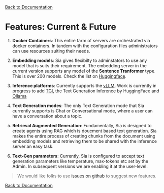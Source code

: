 [Back to Documentation](/docs/README.md)

# Features: Current & Future

1. **Docker Containers**: This entire farm of servers are orchestrated via docker containers. In tandem with the configuration files administrators can use resources suiting their needs.

2. **Embedding models**: Sia gives flexibilty to adminstators to use any model that is suits their requirement. The embedding server in the current version supports any model of the **Sentence Tranformer** type. This is over 200 models. Check the list on [Huggingface](https://huggingface.co/models?sort=trending&search=sentence-transformers). 

3. **Inference platforms**: Currently supports the [vLLM](https://github.com/vllm-project/vllm). Work is currently in progress to add [TGI](https://github.com/huggingface/text-generation-inference), the Text Generation Inference by HuggingFace and [Ollama](https://ollama.com)

4. **Text Generation modes**: The only Text Generation mode that Sia currently supports is Chat or Conversational mode, where a user can have a conversation about a topic.

5. **Retrieval Augmented Generation**: Fundamentally, Sia is designed to create agents using RAG which is doucment based text generation. Sia makes the entire process of creating chunks from the document using embedding models and retrieving them to be shared with the inference server an easy task.

6. **Text-Gen parameters**: Currently, Sia is configured to accept text generation parameters like temperature, max-tokens etc set by the Admin. In subsequent versions we are enabling it at the user-level.

> We would like folks to use [issues on github](https://github.com/rmrbytes/sia/issues) to suggest new features.

[Back to Documentation](/docs/README.md)